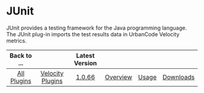 
# JUnit

JUnit provides a testing framework for the Java programming language. The JUnit plug-in imports the test results data in UrbanCode Velocity metrics.

|Back to ...||Latest Version||||
| :---: | :---: | :---: | :---: | :---: | :---: |
|[All Plugins](../../index.md)|[Velocity Plugins](../README.md)|[1.0.66](https://raw.githubusercontent.com/UrbanCode/IBM-UCV-PLUGINS/main/files/ucv-ext-junit/ucv-ext-junit-1.0.66.tar.zip)|[Overview](overview.md)|[Usage](usage.md)|[Downloads](downloads.md)|
